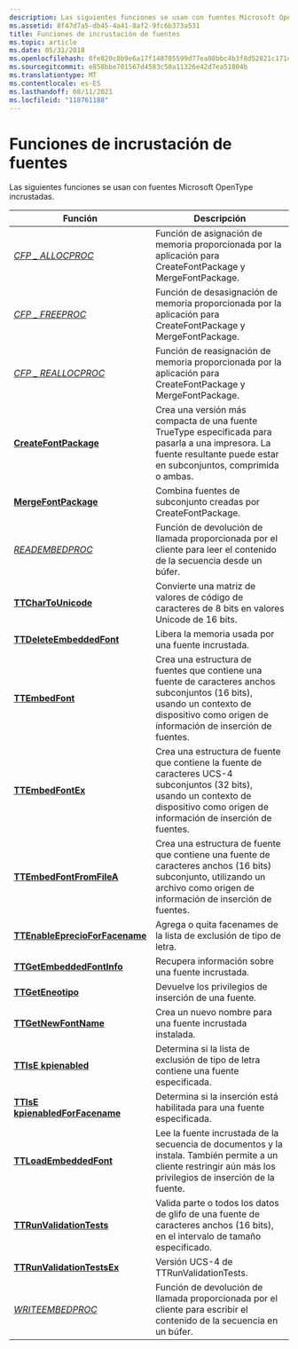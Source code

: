 ```yaml
---
description: Las siguientes funciones se usan con fuentes Microsoft OpenType incrustadas.
ms.assetid: 8f47d7a5-db45-4a41-8af2-9fc6b373a531
title: Funciones de incrustación de fuentes
ms.topic: article
ms.date: 05/31/2018
ms.openlocfilehash: 0fe820c8b9e6a17f148705599d77ea08bbc4b3f8d52821c171c9e86ca13e2ad1
ms.sourcegitcommit: e858bbe701567d4583c50a11326e42d7ea51804b
ms.translationtype: MT
ms.contentlocale: es-ES
ms.lasthandoff: 08/11/2021
ms.locfileid: "118761188"
---
```

# <a name="font-embedding-functions"></a>Funciones de incrustación de fuentes

Las siguientes funciones se usan con fuentes Microsoft OpenType incrustadas.



| Función                                                                   | Descripción                                                                                                                                              |
|----------------------------------------------------------------------------|----------------------------------------------------------------------------------------------------------------------------------------------------------|
| [*CFP \_ ALLOCPROC*](/windows/desktop/api/FontSub/nc-fontsub-cfp_allocproc)                                      | Función de asignación de memoria proporcionada por la aplicación para CreateFontPackage y MergeFontPackage.                                                              |
| [*CFP \_ FREEPROC*](/windows/desktop/api/FontSub/nc-fontsub-cfp_freeproc)                                        | Función de desasignación de memoria proporcionada por la aplicación para CreateFontPackage y MergeFontPackage.                                                            |
| [*CFP \_ REALLOCPROC*](/windows/desktop/api/FontSub/nc-fontsub-cfp_reallocproc)                                  | Función de reasignación de memoria proporcionada por la aplicación para CreateFontPackage y MergeFontPackage.                                                            |
| [**CreateFontPackage**](/windows/desktop/api/FontSub/nf-fontsub-createfontpackage)                             | Crea una versión más compacta de una fuente TrueType especificada para pasarla a una impresora. La fuente resultante puede estar en subconjuntos, comprimida o ambas. |
| [**MergeFontPackage**](/windows/desktop/api/FontSub/nf-fontsub-mergefontpackage)                               | Combina fuentes de subconjunto creadas por CreateFontPackage.                                                                                                        |
| [*READEMBEDPROC*](/previous-versions//dd162894(v=vs.85))                                       | Función de devolución de llamada proporcionada por el cliente para leer el contenido de la secuencia desde un búfer.                                                                                 |
| [**TTCharToUnicode**](/windows/desktop/api/T2embapi/nf-t2embapi-ttchartounicode)                                 | Convierte una matriz de valores de código de caracteres de 8 bits en valores Unicode de 16 bits.                                                                               |
| [**TTDeleteEmbeddedFont**](/windows/desktop/api/T2embapi/nf-t2embapi-ttdeleteembeddedfont)                       | Libera la memoria usada por una fuente incrustada.                                                                                                                |
| [**TTEmbedFont**](/windows/desktop/api/T2embapi/nf-t2embapi-ttembedfont)                                         | Crea una estructura de fuentes que contiene una fuente de caracteres anchos subconjuntos (16 bits), usando un contexto de dispositivo como origen de información de inserción de fuentes.           |
| [**TTEmbedFontEx**](/windows/desktop/api/T2embapi/nf-t2embapi-ttembedfontex)                                     | Crea una estructura de fuente que contiene la fuente de caracteres UCS-4 subconjuntos (32 bits), usando un contexto de dispositivo como origen de información de inserción de fuentes.        |
| [**TTEmbedFontFromFileA**](/windows/desktop/api/T2embapi/nf-t2embapi-ttembedfontfromfilea)                       | Crea una estructura de fuente que contiene una fuente de caracteres anchos (16 bits) subconjunto, utilizando un archivo como origen de información de inserción de fuentes.                     |
| [**TTEnableEprecioForFacename**](/windows/desktop/api/T2embapi/nf-t2embapi-ttenableembeddingforfacename)       | Agrega o quita facenames de la lista de exclusión de tipo de letra.                                                                                              |
| [**TTGetEmbeddedFontInfo**](/windows/desktop/api/T2embapi/nf-t2embapi-ttgetembeddedfontinfo)                     | Recupera información sobre una fuente incrustada.                                                                                                            |
| [**TTGetEneotipo**](/windows/desktop/api/T2embapi/nf-t2embapi-ttgetembeddingtype)                           | Devuelve los privilegios de inserción de una fuente.                                                                                                                  |
| [**TTGetNewFontName**](/windows/desktop/api/T2embapi/nf-t2embapi-ttgetnewfontname)                               | Crea un nuevo nombre para una fuente incrustada instalada.                                                                                                       |
| [**TTIsE kpienabled**](/windows/desktop/api/T2embapi/nf-t2embapi-ttisembeddingenabled)                       | Determina si la lista de exclusión de tipo de letra contiene una fuente especificada.                                                                                     |
| [**TTIsE kpienabledForFacename**](/windows/desktop/api/T2embapi/nf-t2embapi-ttisembeddingenabledforfacename) | Determina si la inserción está habilitada para una fuente especificada.                                                                                            |
| [**TTLoadEmbeddedFont**](/windows/desktop/api/T2embapi/nf-t2embapi-ttloadembeddedfont)                           | Lee la fuente incrustada de la secuencia de documentos y la instala. También permite a un cliente restringir aún más los privilegios de inserción de la fuente.             |
| [**TTRunValidationTests**](/windows/desktop/api/T2embapi/nf-t2embapi-ttrunvalidationtests)                       | Valida parte o todos los datos de glifo de una fuente de caracteres anchos (16 bits), en el intervalo de tamaño especificado.                                                         |
| [**TTRunValidationTestsEx**](/windows/desktop/api/T2embapi/nf-t2embapi-ttrunvalidationtestsex)                   | Versión UCS-4 de TTRunValidationTests.                                                                                                                   |
| [*WRITEEMBEDPROC*](/previous-versions//dd145225(v=vs.85))                                     | Función de devolución de llamada proporcionada por el cliente para escribir el contenido de la secuencia en un búfer.                                                                                  |



 

 

 
